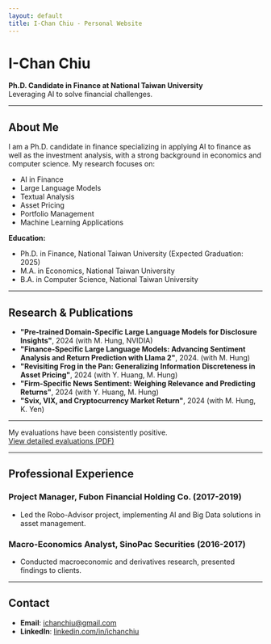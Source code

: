 ```yaml
---
layout: default
title: I-Chan Chiu - Personal Website
---
```


# I-Chan Chiu  
**Ph.D. Candidate in Finance at National Taiwan University**  
Leveraging AI to solve financial challenges.

---

## About Me
I am a Ph.D. candidate in finance specializing in applying AI to finance as well as the investment analysis, with a strong background in economics and computer science. My research focuses on:
- AI in Finance
- Large Language Models
- Textual Analysis
- Asset Pricing
- Portfolio Management
- Machine Learning Applications

**Education:**
- Ph.D. in Finance, National Taiwan University (Expected Graduation: 2025)
- M.A. in Economics, National Taiwan University  
- B.A. in Computer Science, National Taiwan University  

---

## Research & Publications

- **"Pre-trained Domain-Specific Large Language Models for Disclosure Insights"**, 2024 (with M. Hung, NVIDIA) 
- **"Finance-Specific Large Language Models: Advancing Sentiment Analysis and Return Prediction with Llama 2"**, 2024. (with M. Hung)
- **"Revisiting Frog in the Pan: Generalizing Information Discreteness in Asset Pricing"**, 2024 (with Y. Huang, M. Hung)
- **"Firm-Specific News Sentiment: Weighing Relevance and Predicting Returns"**, 2024 (with Y. Huang, M. Hung)
- **"Svix, VIX, and Cryptocurrency Market Return"**, 2024 (with M. Hung, K. Yen)

---


My evaluations have been consistently positive.  
[View detailed evaluations (PDF)](path-to-your-pdf)

---

## Professional Experience
### Project Manager, Fubon Financial Holding Co. (2017-2019)
- Led the Robo-Advisor project, implementing AI and Big Data solutions in asset management.

### Macro-Economics Analyst, SinoPac Securities (2016-2017)
- Conducted macroeconomic and derivatives research, presented findings to clients.

---

## Contact
- **Email**: ichanchiu@gmail.com  
- **LinkedIn**: [linkedin.com/in/ichanchiu](https://linkedin.com/in/ichanchiu)

